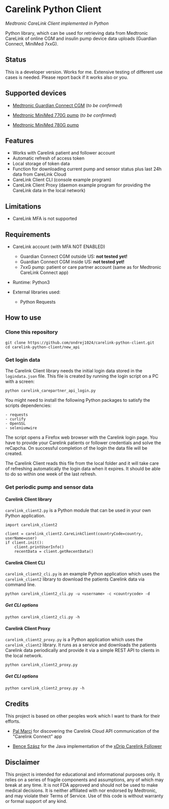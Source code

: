 # Carelink Python Client
*Medtronic CareLink Client implemented in Python*

Python library, which can be used for retrieving data from Medtronic CareLink of online CGM and insulin pump device data uploads (Guardian Connect, MiniMed 7xxG). 



## Status

This is a developer version. Works for me. Extensive testing of different use cases is needed. Please report back if it works also or you.



## Supported devices

- [Medtronic Guardian Connect CGM](https://hcp.medtronic-diabetes.com.au/guardian-connect) (*to be confirmed*)

- [Medtronic MiniMed 770G pump](https://www.medtronicdiabetes.com/products/minimed-770g-insulin-pump-system) (*to be confirmed*)

- [Medtronic MiniMed 780G pump](https://www.medtronic-diabetes.co.uk/insulin-pump-therapy/minimed-780g-system)

  

## Features

- Works with Carelink patient and follower account
- Automatic refresh of access token 
- Local storage of token data
- Function for downloading current pump and sensor status plus last 24h data from CareLink Cloud
- CareLink Client CLI (console example program)
- CareLink Client Proxy (daemon example program for providing the CareLink data in the local network)



## Limitations

- CareLink MFA is not supported




## Requirements

- CareLink account (with MFA NOT ENABLED)

  - Guardian Connect CGM outside US: **not tested yet!**  
  - Guardian Connect CGM inside US: **not tested yet!** 
  - 7xxG pump: patient or care partner account (same as for Medtronic CareLink Connect app)
- Runtime: Python3
- External libraries used:

  - Python Requests



## How to use

### Clone this repository

```
git clone https://github.com/ondrej1024/carelink-python-client.git
cd carelink-python-client/new_api
```

### Get login data

The Carelink Client library needs the initial login data stored in the `logindata.json` file. This file is created by running the login script on a PC with a screen:

```
python carelink_carepartner_api_login.py 
```

You might need to install the following Python packages to satisfy the scripts dependencies:

```
- requests
- curlify
- OpenSSL
- seleniumwire
```

The script opens a Firefox web browser with the Carelink login page. You have to provide your Carelink patients or follower credentials and solve the reCapcha. On successful completion of the login the data file will be created. 

The Carelink Client reads this file from the local folder and it will take care of refreshing automatically the login data when it expires. It should be able to do so within one week of the last refresh.

### Get periodic pump and sensor data

#### Carelink Client library

`carelink_client2.py` is a Python module that can be used in your own Python application.

    import carelink_client2
    
    client = carelink_client2.CareLinkClient(countryCode=country, userName=user)
    if client.init():
        client.printUserInfo()
        recentData = client.getRecentData()

#### Carelink Client CLI

`carelink_client2_cli.py` is an example Python application which uses the `carelink_client2` library to download the patients Carelink data via command line.

    python carelink_client2_cli.py -u <username> -c <countrycode> -d

##### Get CLI options

    python carelink_client2_cli.py -h

#### Carelink Client Proxy

`carelink_client2_proxy.py` is a Python application which uses the `carelink_client2` library. It runs as a service and downloads the patients Carelink data periodically and provide it via a simple REST API to clients in the local network.

    python carelink_client2_proxy.py

##### Get CLI options

    python carelink_client2_proxy.py -h



## Credits

This project is based on other peoples work which I want to thank for their efforts.

* [Pal Marci](https://github.com/palmarci) for discovering the Carelink Cloud API communication of the "Carelink Connect" app

* [Bence Szász](https://github.com/benceszasz) for the Java implementation of the [xDrip Carelink Follower](https://github.com/NightscoutFoundation/xDrip/tree/master/app/src/main/java/com/eveningoutpost/dexdrip/cgm/carelinkfollow)

  


## Disclaimer

This project is intended for educational and informational purposes only. It relies on a series of fragile components and assumptions, any of which may break at any time. It is not FDA approved and should not be used to make medical decisions. It is neither affiliated with nor endorsed by Medtronic, and may violate their Terms of Service. Use of this code is without warranty or formal support of any kind.
